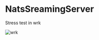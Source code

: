 # NatsSreamingServer

Stress test in wrk

![wrk](https://user-images.githubusercontent.com/88597268/170962448-fe3248eb-d8c0-4ab4-991c-73718270a154.png)
